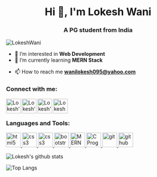 
<h1 align="center">Hi 👋, I'm Lokesh Wani</h1>
<h3 align="center">A PG student from India</h3>

<p align="left"> <img src="https://komarev.com/ghpvc/?username=stellar-droid&label=Profile%20views&color=0e75b6&style=flat" alt="LokeshWani" /> </p>




- 👀 I’m interested in **Web Development**
- 🌱 I’m currently learning **MERN Stack**
<!-- - 💞️ I’m looking to collaborate on any **Full stack Web Development Projects** -->
- 📫 How to reach me **wanilokesh095@yahoo.com**

<h3 align="left">Connect with me:</h3>
<a href="www.linkedin.com/in/lokeshwani04">
  <img align="left" alt="Lokesh's Linkein" width="40" height="40" src="https://img.icons8.com/color/48/fa314a/linkedin.png"/>
</a>
<a href="https://www.hackerrank.com/stellar_droid">
  <img align="left" alt="Lokesh's Hackerrank"  width="40" height="40" src="https://upload.wikimedia.org/wikipedia/commons/thumb/4/40/HackerRank_Icon-1000px.png/330px-HackerRank_Icon-1000px.png" />
</a>
<a href="https://www.instagram.com/_iamlokeshwani_/">
  <img align="left" alt="Lokesh's instagram" width="40" height="40" src="https://img.icons8.com/fluency/48/000000/instagram-new.png"/>
</a>
<a href="https://www.facebook.com/lokesh.wani.5/">
  <img align="left" alt="Lokesh Wani's Facebook" width="40" height="40" src="https://img.icons8.com/fluency/48/000000/facebook-new.png"/>
</a>


<br/>
<br/>

<h3 align="left">Languages and Tools:</h3>
<p align="left"> 
  <a href="https://www.w3.org/html/" target="_blank">
    <img src="https://img.icons8.com/color/48/000000/html-5--v1.png" alt="html5" width="40" height="40"/>
  </a>
  <a href="https://www.w3schools.com/css/" target="_blank">
    <img src="https://img.icons8.com/color/48/000000/css3.png" alt="css3" width="40" height="40"/>
  </a> 
  <a href="https://www.w3schools.com/js/" target="_blank">
    <img src="https://img.icons8.com/color/50/000000/javascript--v1.png" alt="css3" width="40" height="40"/>
  </a> 
  <a href="https://getbootstrap.com" target="_blank">
    <img src="https://img.icons8.com/color/48/000000/bootstrap.png" alt="bootstrap" width="40" height="40"/>
  </a>
  <a href="https://www.geeksforgeeks.org/mern-stack/" target="_blank">
    <img src="https://upload.wikimedia.org/wikipedia/commons/9/94/MERN-logo.png" alt="MERN Stack" width="auto" height="40"/> 
  </a>
  <a href="https://www.cprogramming.com/" target="_blank">
    <img src="https://www.pngkit.com/png/full/101-1010012_c-programming-icon-c-programming-language-logo.png" alt="C Program" height="40"/> 
  </a> 
  
  
  <a href="https://git-scm.com/" target="_blank">
    <img src="https://img.icons8.com/color/48/4a90e2/git.png" alt="git" width="40" height="40"/> 
  </a>
  <a href="https://github.com/" target="_blank">
    <img src="https://www.logo.wine/a/logo/GitHub/GitHub-Icon-White-Logo.wine.svg" alt="github" width="40" height="40"/> 
  </a> 
</p>

![Lokesh's github stats](https://github-readme-stats.vercel.app/api?username=stellar-droid&show_icons=true&title_color=0299da&icon_color=ff5e00&text_color=2ee300&bg_color=fff0)

![Top Langs](https://github-readme-stats.vercel.app/api/top-langs/?username=stellar-droid&langs_count=8&layout=compact&text_color=2ee300&bg_color=fff0)
